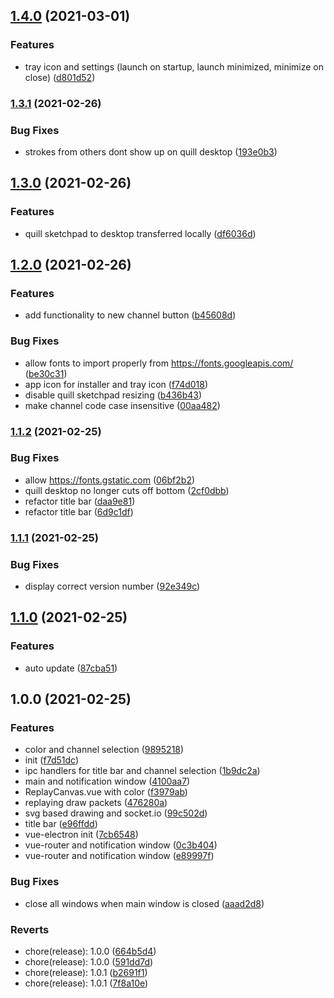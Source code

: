 ## [1.4.0](https://github.com/quilllol/quill-app/compare/v1.3.1...v1.4.0) (2021-03-01)


### Features

* tray icon and settings (launch on startup, launch minimized, minimize on close) ([d801d52](https://github.com/quilllol/quill-app/commit/d801d523e57ff94ddbc43ddee10457150824b8c9))

### [1.3.1](https://github.com/quilllol/quill-app/compare/v1.3.0...v1.3.1) (2021-02-26)


### Bug Fixes

* strokes from others dont show up on quill desktop ([193e0b3](https://github.com/quilllol/quill-app/commit/193e0b3243d3c9574b7f40ee6f3d38f89e50c019))

## [1.3.0](https://github.com/quilllol/quill-app/compare/v1.2.0...v1.3.0) (2021-02-26)


### Features

* quill sketchpad to desktop transferred locally ([df6036d](https://github.com/quilllol/quill-app/commit/df6036d6d236a56585394fea04b6c60d607848f2))

## [1.2.0](https://github.com/quilllol/quill-app/compare/v1.1.2...v1.2.0) (2021-02-26)


### Features

* add functionality to new channel button ([b45608d](https://github.com/quilllol/quill-app/commit/b45608dd78d2934c3389b652e324cf4f765e5584))


### Bug Fixes

* allow fonts to import properly from https://fonts.googleapis.com/ ([be30c31](https://github.com/quilllol/quill-app/commit/be30c31a2ee5bf360eacf4b202d3b819e663b073))
* app icon for installer and tray icon ([f74d018](https://github.com/quilllol/quill-app/commit/f74d018211553c9b61c0f9fbc225301b207fc293))
* disable quill sketchpad resizing ([b436b43](https://github.com/quilllol/quill-app/commit/b436b43e65325b22ca8c7c7113eb832a41c48d64))
* make channel code case insensitive ([00aa482](https://github.com/quilllol/quill-app/commit/00aa4829418d79abb745b762b1de99aa1614cd93))

### [1.1.2](https://github.com/quilllol/quill-app/compare/v1.1.1...v1.1.2) (2021-02-25)


### Bug Fixes

* allow https://fonts.gstatic.com ([06bf2b2](https://github.com/quilllol/quill-app/commit/06bf2b291263721f715cdd69935cdb829c874e6e))
* quill desktop no longer cuts off bottom ([2cf0dbb](https://github.com/quilllol/quill-app/commit/2cf0dbbac205bfc24495f063bf3293e05428b259))
* refactor title bar ([daa9e81](https://github.com/quilllol/quill-app/commit/daa9e81ba2bb7fc268c39be36f34e15050a68656))
* refactor title bar ([6d9c1df](https://github.com/quilllol/quill-app/commit/6d9c1df358c6fffe5c6bffccd05efda61e95289a))

### [1.1.1](https://github.com/quilllol/quill-app/compare/v1.1.0...v1.1.1) (2021-02-25)


### Bug Fixes

* display correct version number ([92e349c](https://github.com/quilllol/quill-app/commit/92e349c45914e837d4b3344ee436ec2499a29bec))

## [1.1.0](https://github.com/quilllol/quill-app/compare/v1.0.0...v1.1.0) (2021-02-25)


### Features

* auto update ([87cba51](https://github.com/quilllol/quill-app/commit/87cba5140318897717b18f1871e42ed8f68e3b4a))

## 1.0.0 (2021-02-25)


### Features

* color and channel selection ([9895218](https://github.com/quilllol/quill-app/commit/98952182265bf6d4da493463343abe1545b18c21))
* init ([f7d51dc](https://github.com/quilllol/quill-app/commit/f7d51dcebde3f81789f1a9f0d5af6af8d1a4b9c6))
* ipc handlers for title bar and channel selection ([1b9dc2a](https://github.com/quilllol/quill-app/commit/1b9dc2ae84e990a924a1c5caa849f644adbccdfc))
* main and notification window ([4100aa7](https://github.com/quilllol/quill-app/commit/4100aa737fe5ec441253f16a5173bcc13052d38e))
* ReplayCanvas.vue with color ([f3979ab](https://github.com/quilllol/quill-app/commit/f3979ab57d139e1247ce1c8e349a0ecfca3bdd4a))
* replaying draw packets ([476280a](https://github.com/quilllol/quill-app/commit/476280ad995302c950f35c554d6bc9fb456421bc))
* svg based drawing and socket.io ([99c502d](https://github.com/quilllol/quill-app/commit/99c502da8d978413b3a8beade845021224a3eee3))
* title bar ([e96ffdd](https://github.com/quilllol/quill-app/commit/e96ffdd154413f94e1e43910cab8779355b375b3))
* vue-electron init ([7cb6548](https://github.com/quilllol/quill-app/commit/7cb654875b67d4e302a40fe172ceae3a1a98e91f))
* vue-router and notification window ([0c3b404](https://github.com/quilllol/quill-app/commit/0c3b4046383dc4da60c278fc1459f14ad0e01fbf))
* vue-router and notification window ([e89997f](https://github.com/quilllol/quill-app/commit/e89997f89edd9ddb32c21bc8a27c725461983984))


### Bug Fixes

* close all windows when main window is closed ([aaad2d8](https://github.com/quilllol/quill-app/commit/aaad2d87748771fc0c426a80119d1c5155e17cb1))


### Reverts

* chore(release): 1.0.0 ([664b5d4](https://github.com/quilllol/quill-app/commit/664b5d433f904c39f18e0e477e3514424b71ab40))
* chore(release): 1.0.0 ([591dd7d](https://github.com/quilllol/quill-app/commit/591dd7d36fea41549c5a06a6750dbe10e2d227ec))
* chore(release): 1.0.1 ([b2691f1](https://github.com/quilllol/quill-app/commit/b2691f11fa843a1e20f0949b0b65a2a3131bd4a1))
* chore(release): 1.0.1 ([7f8a10e](https://github.com/quilllol/quill-app/commit/7f8a10ed654346e288fb30bb3f8bf819166f282d))
